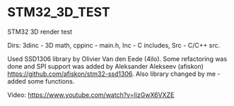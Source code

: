 # STM32_3D_TEST
STM32 3D render test

Dirs:
  3dinc - 3D math,
  cppinc - main.h,
  Inc - C includes,
  Src - C/C++ src.
  
Used SSD1306 library by Olivier Van den Eede (4ilo). 
Some refactoring was done and SPI support was added by Aleksander Alekseev (afiskon) https://github.com/afiskon/stm32-ssd1306. 
Also library changed by me - added some functions.

Video: https://www.youtube.com/watch?v=IizGwX6VXZE
